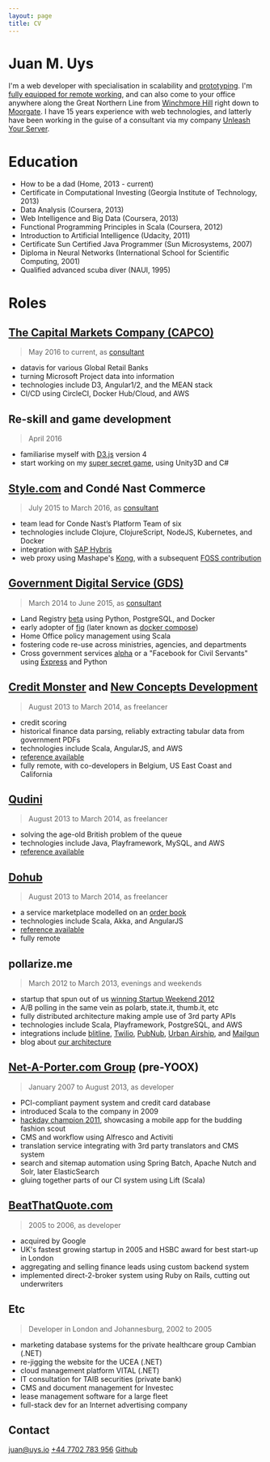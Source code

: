 ```yaml
---
layout: page
title: CV
---
```



# Juan M. Uys

I'm a web developer with specialisation in scalability and [prototyping](https://opyate.com/tag/hackathon/). I'm [fully equipped for remote working](https://opyate.com/2016/10/17/my-new-home-office/), and can also come to your office anywhere along the Great Northern Line from [Winchmore Hill](https://www.google.co.uk/maps/place/Winchmore+Hill/@51.634102,-0.1046337,17z/data=!4m5!3m4!1s0x4876192e8547b05d:0x2a644bae979ee31!8m2!3d51.6339399!4d-0.1008698) right down to [Moorgate](https://www.google.co.uk/maps/place/Moorgate/@51.5194077,-0.090235,16z/data=!4m8!1m2!2m1!1smoorgate!3m4!1s0x0:0xda442f7548e1a968!8m2!3d51.5184156!4d-0.0889152). I have 15 years experience with web technologies, and latterly have been working in the guise of a consultant via my company [Unleash Your Server](https://uys.io).


# Education

- How to be a dad (Home, 2013 - current)
- Certificate in Computational Investing (Georgia Institute of Technology, 2013)
- Data Analysis (Coursera, 2013)
- Web Intelligence and Big Data (Coursera, 2013)
- Functional Programming Principles in Scala (Coursera, 2012)
- Introduction to Artificial Intelligence (Udacity, 2011)
- Certificate Sun Certified Java Programmer (Sun Microsystems, 2007)
- Diploma in Neural Networks (International School for Scientific Computing, 2001)
- Qualified advanced scuba diver (NAUI, 1995)

# Roles

## [The Capital Markets Company (CAPCO)](http://capco.com/)

> May 2016 to current, as [consultant](https://uys.io)

- datavis for various Global Retail Banks
- turning Microsoft Project data into information
- technologies include D3, Angular1/2, and the MEAN stack
- CI/CD using CircleCI, Docker Hub/Cloud, and AWS

## Re-skill and game development

> April 2016

- familiarise myself with [D3.js](https://d3js.org/) version 4
- start working on my [super secret game](https://opyate.com/tag/gamedev/), using Unity3D and C#

## [Style.com](https://www.style.com/) and Condé Nast Commerce

> July 2015 to March 2016, as [consultant](https://uys.io)

- team lead for Conde Nast’s Platform Team of six
- technologies include Clojure, ClojureScript, NodeJS, Kubernetes, and Docker
- integration with [SAP Hybris](https://www.hybris.com/en/)
- web proxy using Mashape's [Kong](https://getkong.org), with a subsequent [FOSS contribution](https://github.com/Mashape/kong/pull/1094)

## [Government Digital Service (GDS)](https://gds.blog.gov.uk/)

> March 2014 to June 2015, as [consultant](https://uys.io)

- Land Registry [beta](https://www.gov.uk/service-manual/agile-delivery/how-the-beta-phase-works) using Python, PostgreSQL, and Docker
- early adopter of [fig](http://www.fig.sh/) (later known as [docker compose](https://docs.docker.com/compose/))
- Home Office policy management using Scala
- fostering code re-use across ministries, agencies, and departments
- Cross government services [alpha](https://www.gov.uk/service-manual/agile-delivery/how-the-alpha-phase-works) or a "Facebook for Civil Servants" using [Express](http://expressjs.com/) and Python

## [Credit Monster](https://creditmonster.com/) and [New Concepts Development](http://newconceptscompany.com/)

> August 2013 to March 2014, as freelancer

- credit scoring
- historical finance data parsing, reliably extracting tabular data from government PDFs
- technologies include Scala, AngularJS, and AWS
- [reference available](https://cdn.opyate.com/references/CreditMonster.pdf)
- fully remote, with co-developers in Belgium, US East Coast and California

## [Qudini](https://www.qudini.com/)

> August 2013 to March 2014, as freelancer

- solving the age-old British problem of the queue
- technologies include Java, Playframework, MySQL, and AWS
- [reference available](https://cdn.opyate.com/references/Qudini.pdf)

## [Dohub](http://dohubenterprise.com/)

> August 2013 to March 2014, as freelancer

- a service marketplace modelled on an [order book](https://en.wikipedia.org/wiki/Order_book_(trading))
- technologies include Scala, Akka, and AngularJS
- [reference available](https://cdn.opyate.com/references/Dohub.pdf)
- fully remote

## pollarize.me

> March 2012 to March 2013, evenings and weekends

- startup that spun out of us [winning Startup Weekend 2012](https://opyate.com/2012/03/25/we-won-startup-weekend/)
- A/B polling in the same vein as polarb, state.it, thumb.it, etc
- fully distributed architecture making ample use of 3rd party APIs
- technologies include Scala, Playframework, PostgreSQL, and AWS
- integrations include [blitline](https://www.blitline.com/v3/home), [Twilio](https://www.twilio.com/), [PubNub](https://www.pubnub.com/), [Urban Airship](https://www.urbanairship.com/), and [Mailgun](https://www.mailgun.com/)
- blog about [our architecture](https://opyate.com/2012/11/20/pollarize-architecture-at-a-glance/)

## [Net-A-Porter.com Group](https://www.net-a-porter.com/) (pre-YOOX)

> January 2007 to August 2013, as developer

- PCI-compliant payment system and credit card database
- introduced Scala to the company in 2009
- [hackday champion 2011](https://opyate.com/2011/04/22/we-won-net-a-porter-hack-day/), showcasing a mobile app for the budding fashion scout
- CMS and workflow using Alfresco and Activiti
- translation service integrating with 3rd party translators and CMS system
- search and sitemap automation using Spring Batch, Apache Nutch and Solr, later ElasticSearch
- gluing together parts of our CI system using Lift (Scala)

## [BeatThatQuote.com](https://www.beatthatquote.com/)

> 2005 to 2006, as developer

- acquired by Google
- UK's fastest growing startup in 2005 and HSBC award for best start-up in London
- aggregating and selling finance leads using custom backend system
- implemented direct-2-broker system using Ruby on Rails, cutting out underwriters

## Etc

> Developer in London and Johannesburg, 2002 to 2005

- marketing database systems for the private healthcare group Cambian (.NET)
- re-jigging the website for the UCEA (.NET)
- cloud management platform VITAL (.NET)
- IT consultation for TAIB securities (private bank)
- CMS and document management for Investec
- lease management software for a large fleet
- full-stack dev for an Internet advertising company


## Contact

[juan@uys.io](mailto:juan@uys.io)
[+44 7702 783 956](tel:+447702783956)
[Github](https://github.com/opyate/)
